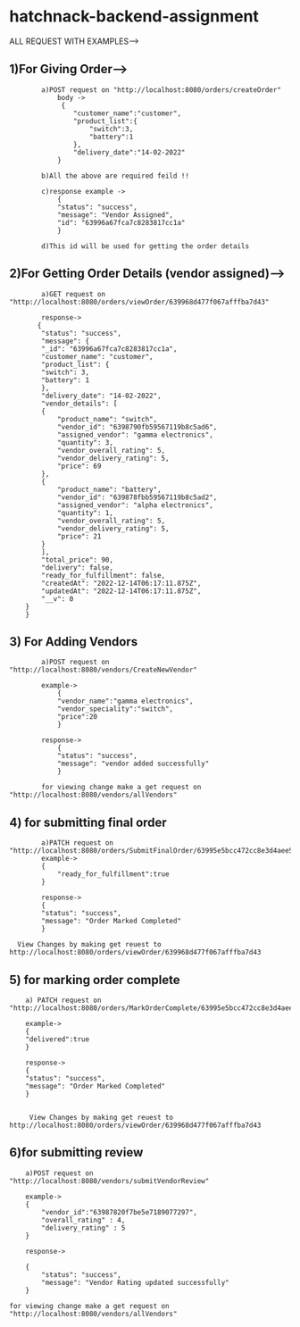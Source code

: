 # hatchnack-backend-assignment

ALL REQUEST WITH EXAMPLES-->

## 1)For Giving Order-->

            a)POST request on "http://localhost:8080/orders/createOrder"
                body ->
                 {
                    "customer_name":"customer",
                    "product_list":{
                        "switch":3,
                        "battery":1
                    },
                    "delivery_date":"14-02-2022"
                }

            b)All the above are required feild !!

            c)response example ->
                {
                "status": "success",
                "message": "Vendor Assigned",
                "id": "63996a67fca7c8283817cc1a"
                }

            d)This id will be used for getting the order details

## 2)For Getting Order Details (vendor assigned)-->

            a)GET request on "http://localhost:8080/orders/viewOrder/639968d477f067afffba7d43"

            response->
           {
            "status": "success",
            "message": {
            "_id": "63996a67fca7c8283817cc1a",
            "customer_name": "customer",
            "product_list": {
            "switch": 3,
            "battery": 1
            },
            "delivery_date": "14-02-2022",
            "vendor_details": [
            {
                "product_name": "switch",
                "vendor_id": "6398790fb59567119b8c5ad6",
                "assigned_vendor": "gamma electronics",
                "quantity": 3,
                "vendor_overall_rating": 5,
                "vendor_delivery_rating": 5,
                "price": 69
            },
            {
                "product_name": "battery",
                "vendor_id": "639878fbb59567119b8c5ad2",
                "assigned_vendor": "alpha electronics",
                "quantity": 1,
                "vendor_overall_rating": 5,
                "vendor_delivery_rating": 5,
                "price": 21
            }
            ],
            "total_price": 90,
            "delivery": false,
            "ready_for_fulfillment": false,
            "createdAt": "2022-12-14T06:17:11.875Z",
            "updatedAt": "2022-12-14T06:17:11.875Z",
            "__v": 0
        }
        }

## 3) For Adding Vendors

            a)POST request on "http://localhost:8080/vendors/CreateNewVendor"

            example->
                {
                "vendor_name":"gamma electronics",
                "vendor_speciality":"switch",
                "price":20
                }

            response->
                {
                "status": "success",
                "message": "vendor added successfully"
                }
            
            for viewing change make a get request on "http://localhost:8080/vendors/allVendors"

## 4) for submitting final order

            a)PATCH request on "http://localhost:8080/orders/SubmitFinalOrder/63995e5bcc472cc8e3d4aee5"
            example->
            {
                "ready_for_fulfillment":true
            }

            response->
            {
            "status": "success",
            "message": "Order Marked Completed"
            }

      View Changes by making get reuest to http://localhost:8080/orders/viewOrder/639968d477f067afffba7d43

## 5) for marking order complete

        a) PATCH request on "http://localhost:8080/orders/MarkOrderComplete/63995e5bcc472cc8e3d4aee5"

        example->
        {
        "delivered":true
        }

        response->
        {
        "status": "success",
        "message": "Order Marked Completed"
        }

    
         View Changes by making get reuest to http://localhost:8080/orders/viewOrder/639968d477f067afffba7d43

## 6)for submitting review

        a)POST request on "http://localhost:8080/vendors/submitVendorReview"

        example->
        {
            "vendor_id":"63987820f7be5e7189077297",
            "overall_rating" : 4,
            "delivery_rating" : 5
        }

        response->

        {
            "status": "success",
            "message": "Vendor Rating updated successfully"
        }
    
    for viewing change make a get request on "http://localhost:8080/vendors/allVendors"